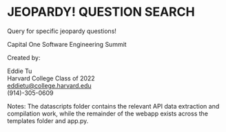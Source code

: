 # JEOPARDY! QUESTION SEARCH

Query for specific jeopardy questions!

Capital One Software Engineering Summit

Created by:

Eddie Tu \
Harvard College Class of 2022 \
eddietu@college.harvard.edu \
(914)-305-0609




Notes:
The datascripts folder contains the relevant API data extraction and compilation work, while the remainder of the webapp exists across the templates folder and app.py.